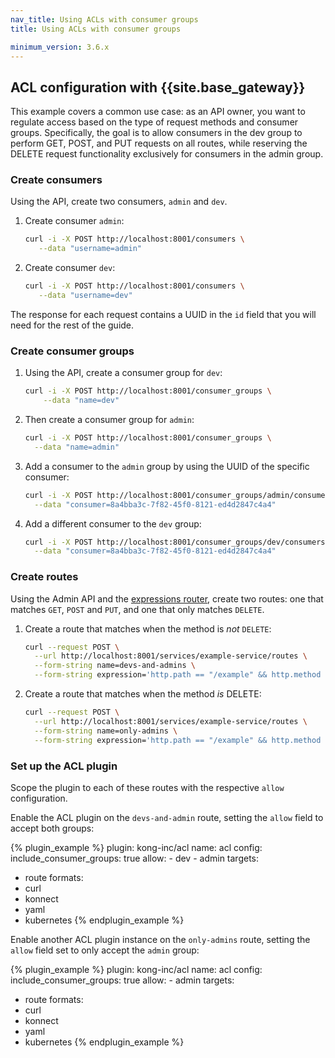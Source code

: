 ```yaml
---
nav_title: Using ACLs with consumer groups
title: Using ACLs with consumer groups

minimum_version: 3.6.x
---
```


## ACL configuration with {{site.base_gateway}}

This example covers a common use case: as an API owner, you want to regulate access based on the type of request methods and consumer groups. Specifically, the goal is to allow consumers in the dev group to perform GET, POST, and PUT requests on all routes, while reserving the DELETE request functionality exclusively for consumers in the admin group.


### Create consumers

Using the API, create two consumers, `admin` and `dev`.

1. Create consumer `admin`:
     ```bash
     curl -i -X POST http://localhost:8001/consumers \
        --data "username=admin"
     ```
2. Create consumer `dev`:
     ```bash
     curl -i -X POST http://localhost:8001/consumers \
        --data "username=dev"
    ```
The response for each request contains a UUID in the `id` field that you will need for the rest of the guide. 

### Create consumer groups 

1. Using the API, create a consumer group for `dev`:
     ```bash
     curl -i -X POST http://localhost:8001/consumer_groups \
         --data "name=dev"
     ```

1. Then create a consumer group for `admin`:
     
     ```bash
     curl -i -X POST http://localhost:8001/consumer_groups \
       --data "name=admin"
     ```

1. Add a consumer to the `admin` group by using the UUID of the specific consumer:

    ```bash
    curl -i -X POST http://localhost:8001/consumer_groups/admin/consumers \
      --data "consumer=8a4bba3c-7f82-45f0-8121-ed4d2847c4a4"
    ```
1. Add a different consumer to the `dev` group:

    ```bash
    curl -i -X POST http://localhost:8001/consumer_groups/dev/consumers \
      --data "consumer=8a4bba3c-7f82-45f0-8121-ed4d2847c4a4"
    ```

### Create routes 

Using the Admin API and the [expressions router](/gateway/latest/key-concepts/routes/expressions/), create two routes: one that matches `GET`, `POST` and `PUT`, and one that only matches `DELETE`. 

1. Create a route that matches when the method is _not_ `DELETE`:

    ```bash
    curl --request POST \
      --url http://localhost:8001/services/example-service/routes \
      --form-string name=devs-and-admins \
      --form-string expression='http.path == "/example" && http.method != "DELETE"'
    ```

1. Create a route that matches when the method _is_ DELETE:
    
    ```bash
    curl --request POST \
      --url http://localhost:8001/services/example-service/routes \
      --form-string name=only-admins \
      --form-string expression='http.path == "/example" && http.method == "DELETE"'
    ```


### Set up the ACL plugin

Scope the plugin to each of these routes with the respective `allow` configuration.

Enable the ACL plugin on the `devs-and-admin` route, setting the `allow` field to accept both groups:

<!--vale off-->
{% plugin_example %}
plugin: kong-inc/acl
name: acl
config:
  include_consumer_groups: true
  allow:
    - dev
    - admin
targets:
  - route
formats:
  - curl
  - konnect
  - yaml
  - kubernetes
{% endplugin_example %}
<!--vale on-->

Enable another ACL plugin instance on the `only-admins` route, setting the `allow` field set to only accept the `admin` group:

<!--vale off-->
{% plugin_example %}
plugin: kong-inc/acl
name: acl
config:
  include_consumer_groups: true
  allow:
    - admin
targets:
  - route
formats:
  - curl
  - konnect
  - yaml
  - kubernetes
{% endplugin_example %}
<!--vale on-->
